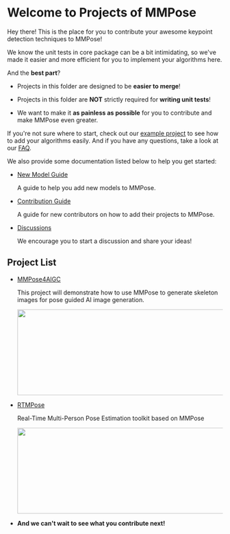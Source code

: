 # Welcome to Projects of MMPose

Hey there! This is the place for you to contribute your awesome keypoint detection techniques to MMPose!

We know the unit tests in core package can be a bit intimidating, so we've made it easier and more efficient for you to implement your algorithms here.

And the **best part**?

- Projects in this folder are designed to be **easier to merge**!

- Projects in this folder are **NOT** strictly required for **writing unit tests**!

- We want to make it **as painless as possible** for you to contribute and make MMPose even greater.

If you're not sure where to start, check out our [example project](./example_project) to see how to add your algorithms easily. And if you have any questions, take a look at our [FAQ](https://github.com/open-mmlab/mmpose/blob/dev-1.x/projects/faq.md).

We also provide some documentation listed below to help you get started:

- [New Model Guide](https://mmpose.readthedocs.io/en/1.x/migration.html#step3-model)

  A guide to help you add new models to MMPose.

- [Contribution Guide](https://mmpose.readthedocs.io/en/1.x/notes/contribution_guide.html)

  A guide for new contributors on how to add their projects to MMPose.

- [Discussions](https://github.com/open-mmlab/mmpose/discussions)

  We encourage you to start a discussion and share your ideas!

## Project List

- [MMPose4AIGC](./mmpose4aigc)

  This project will demonstrate how to use MMPose to generate skeleton images for pose guided AI image generation.

  <div align=center>
  <img src="https://user-images.githubusercontent.com/13503330/222403836-c65ba905-4bdd-4a44-834c-ff8d5959649d.png" width=1000 height=200/>
  </div>

- [RTMPose](./rtmpose)

  Real-Time Multi-Person Pose Estimation toolkit based on MMPose

  <div align="center">
  <img width=1000 height=200 src="https://user-images.githubusercontent.com/15977946/225229448-36ff568d-a723-4248-bb19-2df4044ff8e8.png"/>
  </div>

- **And we can't wait to see what you contribute next!**
